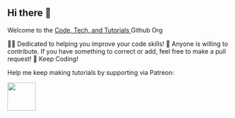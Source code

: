 ## Hi there 👋

Welcome to the [ Code, Tech, and Tutorials ](https://www.youtube.com/channel/UC4EJN2OSNdl-mSxGjitRvyA) Github Org

🙋‍♀️ Dedicated to helping you improve your code skills!
🌈 Anyone is willing to contribute. If you have something to correct or add, feel free to make a pull request!
🧙 Keep Coding!


Help me keep making tutorials by supporting via Patreon:

[<img src="https://logos-world.net/wp-content/uploads/2020/12/Patreon-Logo.png" width="64"/>](https://www.patreon.com/codetechtuts)

